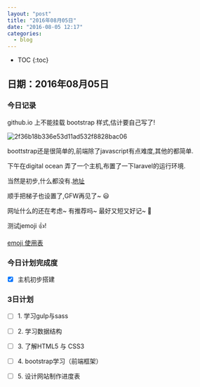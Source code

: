 ```yaml
---
layout: "post"
title: "2016年08月05日"
date: "2016-08-05 12:17"
categories:
  - blog
---
```


* TOC
{:toc}

## 日期：2016年08月05日

### 今日记录

github.io 上不能挂载 bootstrap 样式,估计要自己写了!

![2f36b18b336e53d11ad532f8828bac06](http://ooo.0o0.ooo/2016/08/04/57a416e402aa0.png)

boottstrap还是很简单的,前端除了javascript有点难度,其他的都简单.

下午在digital ocean 弄了一个主机,布置了一下laravel的运行环境.

当然是初步,什么都没有.[地址](http://159.203.2.137)

顺手把梯子也设置了,GFW再见了~ :smiley:

网址什么的还在考虑~ 有推荐吗~ 最好又短又好记~ :ghost:


测试jemoji :+1:!

[emoji 使用表](http://www.webpagefx.com/tools/emoji-cheat-sheet/)



### 今日计划完成度

- [X] 主机初步搭建

### 3日计划

- [ ] 1\. 学习gulp与sass

- [ ] 2\. 学习数据结构

- [ ] 3\. 了解HTML5 与 CSS3

- [ ] 4\. bootstrap学习（前端框架）

- [ ] 5\. 设计网站制作进度表
